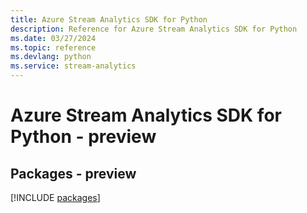 ```yaml
---
title: Azure Stream Analytics SDK for Python
description: Reference for Azure Stream Analytics SDK for Python
ms.date: 03/27/2024
ms.topic: reference
ms.devlang: python
ms.service: stream-analytics
---
```

# Azure Stream Analytics SDK for Python - preview
## Packages - preview
[!INCLUDE [packages](stream-analytics-index.md)]